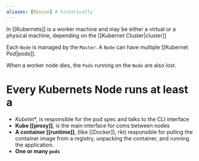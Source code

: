 ```yaml
---
aliases: [Minion] # historically
---
```


In [[Kubernets]] is a worker machine and may be either a virtual or a physical machine, depending on the [[Kubernet Cluster|cluster]]

Each `Node` is managed by the `Master`. A `Node` can have multiple [[Kubernet Pod|pods]].

When a worker node dies, the `Pods` running on the `Node` are also lost.

# Every Kubernets Node runs at least a

* *Kubelet**, is responsible for the pod spec and talks to the CLI interface
* **Kube [[proxy]]**, is the main interface for coms between nodes
* **A container [[runtime]]**, (like [[Docker]], rkt) responsible for pulling the container image from a registry, unpacking the container, and running the application.
* **One or many `pods`**
